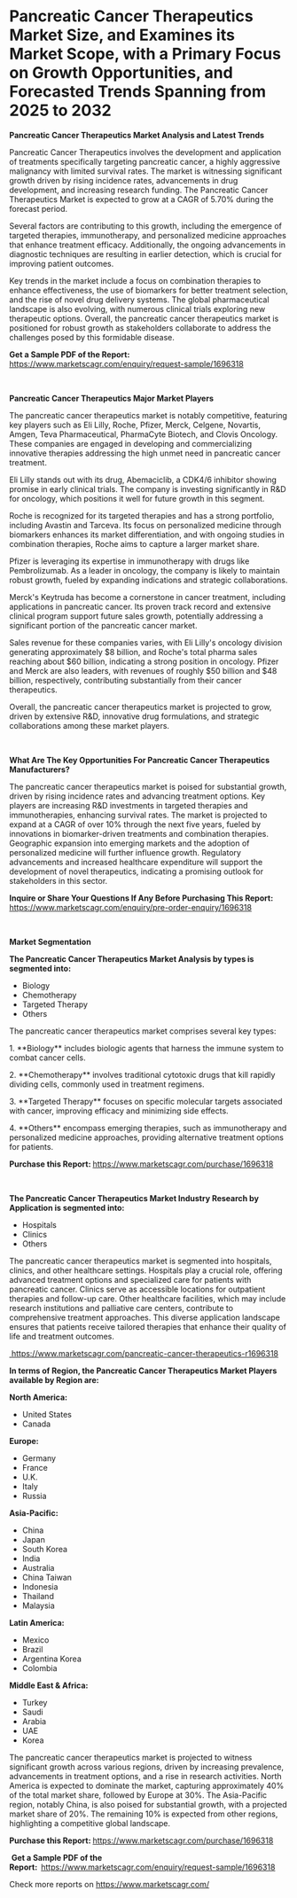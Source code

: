 <p><h1>Pancreatic Cancer Therapeutics Market Size, and Examines its Market Scope, with a Primary Focus on Growth Opportunities, and Forecasted Trends Spanning from 2025 to 2032</h1></p><p><strong>Pancreatic Cancer Therapeutics Market Analysis and Latest Trends</strong></p>
<p><p>Pancreatic Cancer Therapeutics involves the development and application of treatments specifically targeting pancreatic cancer, a highly aggressive malignancy with limited survival rates. The market is witnessing significant growth driven by rising incidence rates, advancements in drug development, and increasing research funding. The Pancreatic Cancer Therapeutics Market is expected to grow at a CAGR of 5.70% during the forecast period. </p><p>Several factors are contributing to this growth, including the emergence of targeted therapies, immunotherapy, and personalized medicine approaches that enhance treatment efficacy. Additionally, the ongoing advancements in diagnostic techniques are resulting in earlier detection, which is crucial for improving patient outcomes. </p><p>Key trends in the market include a focus on combination therapies to enhance effectiveness, the use of biomarkers for better treatment selection, and the rise of novel drug delivery systems. The global pharmaceutical landscape is also evolving, with numerous clinical trials exploring new therapeutic options. Overall, the pancreatic cancer therapeutics market is positioned for robust growth as stakeholders collaborate to address the challenges posed by this formidable disease.</p></p>
<p><strong>Get a Sample PDF of the Report:&nbsp;</strong> <a href="https://www.marketscagr.com/enquiry/request-sample/1696318?utm_campaign=1905&utm_medium=2&utm_source=Github&utm_content=ia&utm_term=03032025&utm_id=pancreatic-cancer-therapeutics">https://www.marketscagr.com/enquiry/request-sample/1696318</a></p>
<p>&nbsp;</p>
<p><strong>Pancreatic Cancer Therapeutics Major Market Players</strong></p>
<p><p>The pancreatic cancer therapeutics market is notably competitive, featuring key players such as Eli Lilly, Roche, Pfizer, Merck, Celgene, Novartis, Amgen, Teva Pharmaceutical, PharmaCyte Biotech, and Clovis Oncology. These companies are engaged in developing and commercializing innovative therapies addressing the high unmet need in pancreatic cancer treatment.</p><p>Eli Lilly stands out with its drug, Abemaciclib, a CDK4/6 inhibitor showing promise in early clinical trials. The company is investing significantly in R&D for oncology, which positions it well for future growth in this segment.</p><p>Roche is recognized for its targeted therapies and has a strong portfolio, including Avastin and Tarceva. Its focus on personalized medicine through biomarkers enhances its market differentiation, and with ongoing studies in combination therapies, Roche aims to capture a larger market share.</p><p>Pfizer is leveraging its expertise in immunotherapy with drugs like Pembrolizumab. As a leader in oncology, the company is likely to maintain robust growth, fueled by expanding indications and strategic collaborations.</p><p>Merck's Keytruda has become a cornerstone in cancer treatment, including applications in pancreatic cancer. Its proven track record and extensive clinical program support future sales growth, potentially addressing a significant portion of the pancreatic cancer market.</p><p>Sales revenue for these companies varies, with Eli Lilly's oncology division generating approximately $8 billion, and Roche's total pharma sales reaching about $60 billion, indicating a strong position in oncology. Pfizer and Merck are also leaders, with revenues of roughly $50 billion and $48 billion, respectively, contributing substantially from their cancer therapeutics.</p><p>Overall, the pancreatic cancer therapeutics market is projected to grow, driven by extensive R&D, innovative drug formulations, and strategic collaborations among these market players.</p></p>
<p>&nbsp;</p>
<p><strong>What Are The Key Opportunities For Pancreatic Cancer Therapeutics Manufacturers?</strong></p>
<p><p>The pancreatic cancer therapeutics market is poised for substantial growth, driven by rising incidence rates and advancing treatment options. Key players are increasing R&D investments in targeted therapies and immunotherapies, enhancing survival rates. The market is projected to expand at a CAGR of over 10% through the next five years, fueled by innovations in biomarker-driven treatments and combination therapies. Geographic expansion into emerging markets and the adoption of personalized medicine will further influence growth. Regulatory advancements and increased healthcare expenditure will support the development of novel therapeutics, indicating a promising outlook for stakeholders in this sector.</p></p>
<p><strong>Inquire or Share Your Questions If Any Before Purchasing This Report:</strong> <a href="https://www.marketscagr.com/enquiry/pre-order-enquiry/1696318?utm_campaign=1905&utm_medium=2&utm_source=Github&utm_content=ia&utm_term=03032025&utm_id=pancreatic-cancer-therapeutics">https://www.marketscagr.com/enquiry/pre-order-enquiry/1696318</a></p>
<p>&nbsp;</p>
<p><strong>Market Segmentation</strong></p>
<p><strong>The Pancreatic Cancer Therapeutics Market Analysis by types is segmented into:</strong></p>
<p><ul><li>Biology</li><li>Chemotherapy</li><li>Targeted Therapy</li><li>Others</li></ul></p>
<p><p>The pancreatic cancer therapeutics market comprises several key types: </p><p>1. **Biology** includes biologic agents that harness the immune system to combat cancer cells.  </p><p>2. **Chemotherapy** involves traditional cytotoxic drugs that kill rapidly dividing cells, commonly used in treatment regimens.  </p><p>3. **Targeted Therapy** focuses on specific molecular targets associated with cancer, improving efficacy and minimizing side effects.  </p><p>4. **Others** encompass emerging therapies, such as immunotherapy and personalized medicine approaches, providing alternative treatment options for patients.</p></p>
<p><strong>Purchase this Report:&nbsp;</strong><a href="https://www.marketscagr.com/purchase/1696318?utm_campaign=1905&utm_medium=2&utm_source=Github&utm_content=ia&utm_term=03032025&utm_id=pancreatic-cancer-therapeutics">https://www.marketscagr.com/purchase/1696318</a></p>
<p>&nbsp;</p>
<p><strong>The Pancreatic Cancer Therapeutics Market Industry Research by Application is segmented into:</strong></p>
<p><ul><li>Hospitals</li><li>Clinics</li><li>Others</li></ul></p>
<p><p>The pancreatic cancer therapeutics market is segmented into hospitals, clinics, and other healthcare settings. Hospitals play a crucial role, offering advanced treatment options and specialized care for patients with pancreatic cancer. Clinics serve as accessible locations for outpatient therapies and follow-up care. Other healthcare facilities, which may include research institutions and palliative care centers, contribute to comprehensive treatment approaches. This diverse application landscape ensures that patients receive tailored therapies that enhance their quality of life and treatment outcomes.</p></p>
<p><a href="https://www.marketscagr.com/pancreatic-cancer-therapeutics-r1696318?utm_campaign=1905&utm_medium=2&utm_source=Github&utm_content=ia&utm_term=03032025&utm_id=pancreatic-cancer-therapeutics">&nbsp;https://www.marketscagr.com/pancreatic-cancer-therapeutics-r1696318</a></p>
<p><strong>In terms of Region, the Pancreatic Cancer Therapeutics Market Players available by Region are:</strong></p>
<p>
    <p> <strong> North America: </strong>
        <ul>
            <li>United States</li>
            <li>Canada</li>
        </ul>
        </p> 
    <p> <strong> Europe: </strong>
        <ul>
            <li>Germany</li>
            <li>France</li>
            <li>U.K.</li>
            <li>Italy</li>
            <li>Russia</li>
        </ul>
        </p> 
    <p> <strong> Asia-Pacific: </strong>
        <ul>
            <li>China</li>
            <li>Japan</li>
            <li>South Korea</li>
            <li>India</li>
            <li>Australia</li>
            <li>China Taiwan</li>
            <li>Indonesia</li>
            <li>Thailand</li>
            <li>Malaysia</li>
        </ul>
        </p> 
    <p> <strong> Latin America: </strong>
        <ul>
            <li>Mexico</li>
            <li>Brazil</li>
            <li>Argentina Korea</li>
            <li>Colombia</li>
        </ul>
        </p> 
    <p> <strong> Middle East & Africa: </strong>
        <ul>
            <li>Turkey</li>
            <li>Saudi</li>
            <li>Arabia</li>
            <li>UAE</li>
            <li>Korea</li>
        </ul>
    </p>
    </p>
<p><p>The pancreatic cancer therapeutics market is projected to witness significant growth across various regions, driven by increasing prevalence, advancements in treatment options, and a rise in research activities. North America is expected to dominate the market, capturing approximately 40% of the total market share, followed by Europe at 30%. The Asia-Pacific region, notably China, is also poised for substantial growth, with a projected market share of 20%. The remaining 10% is expected from other regions, highlighting a competitive global landscape.</p></p>
<p><strong>Purchase this Report: </strong><a href="https://www.marketscagr.com/purchase/1696318?utm_campaign=1905&utm_medium=2&utm_source=Github&utm_content=ia&utm_term=03032025&utm_id=pancreatic-cancer-therapeutics">https://www.marketscagr.com/purchase/1696318</a></p>
<p>&nbsp;<strong>Get a Sample PDF of the Report:&nbsp;&nbsp;</strong><a href="https://www.marketscagr.com/enquiry/request-sample/1696318?utm_campaign=1905&utm_medium=2&utm_source=Github&utm_content=ia&utm_term=03032025&utm_id=pancreatic-cancer-therapeutics">https://www.marketscagr.com/enquiry/request-sample/1696318</a></p>
<p><strong></strong></p>
<p>Check more reports on <a href="https://www.marketscagr.com/?utm_campaign=1905&utm_medium=2&utm_source=Github&utm_content=ia&utm_term=03032025&utm_id=pancreatic-cancer-therapeutics">https://www.marketscagr.com/</a></p>